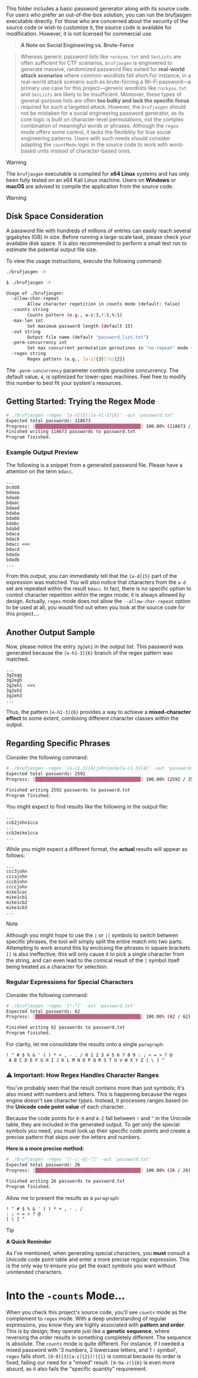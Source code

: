 This folder includes a basic password generator along with its source code. For users who prefer an out-of-the-box solution, you can run the brufjasgen executable directly. For those who are concerned about the security of the source code or wish to customize it, the source code is available for modification. However, it is not licensed for commercial use.

> **A Note on Social Engineering vs. Brute-Force**
>

> Whereas generic password lists like `rockyou.txt` and `SecLists` are often sufficient for CTF scenarios, `brufjasgen` is engineered to generate massive, randomized password files suited for **real-world attack scenarios** where common wordlists fall short.For instance, in a real-world attack scenario such as brute-forcing a Wi-Fi password—a primary use case for this project—generic wordlists like `rockyou.txt` and `SecLists` are likely to be insufficient. Moreover, these types of general-purpose lists are often **too bulky and lack the specific focus** required for such a targeted attack. However, the `brufjasgen` should not be mistaken for a social engineering password generator, as its core logic is built on character-level permutations, not the complex combination of meaningful words or phrases.
> Although the `regex` mode offers some control, it lacks the flexibility for true social engineering patterns. Users with such needs should consider adapting the `countMode` logic in the source code to work with word-based units instead of character-based ones.

> [!WARNING]
> The `brufjasgen` executable is compiled for **x64 Linux** systems and has only been fully tested on an x64 Kali Linux machine. Users on **Windows** or **macOS** are advised to compile the application from the source code.

> [!WARNING]
> ## Disk Space Consideration
> A password file with hundreds of millions of entries can easily reach several gigabytes (GB) in size. Before running a large-scale task, please check your available disk space. It is also recommended to perform a small test run to estimate the potential output file size.

To view the usage instructions, execute the following command:
```bash
./brufjasgen -h
```
```bash
$ ./brufjasgen -h

Usage of ./brufjasgen:
  -allow-char-repeat
    	Allow character repetition in counts mode (default: false)
  -counts string
    	Counts pattern (e.g., a-z:3,!:1,%:1)
  -max-len int
    	Set maximum password length (default 15)
  -out string
    	Output file name (default "password_list.txt")
  -perm-concurrency int
    	Set max concurrent permutation goroutines in "no-repeat" mode (default 4)
  -regex string
    	Regex pattern (e.g., [a-z]{3}[!%]{2})
```

The `-perm-concurrency` parameter controls goroutine concurrency. The default value, `4`, is optimized for lower-spec machines. Feel free to modify this number to best fit your system's resources.



## Getting Started: Trying the Regex Mode

```bash
# ./brufjasgen -regex '[a-d]{5}|[e-h1-3]{6}' -out 'password.txt'
Expected total passwords: 118673
Progress: [████████████████████████████████████████] 100.00% (118673 / 118673)
Finished writing 118673 passwords to password.txt
Program finished.
```

### Example Output Preview

The following is a snippet from a generated password file. Please have a attention on the term `bdacc`.

```text
...
bcddd
bdaaa
bdaab
bdaac
bdaad
bdaba
bdabb
bdabc
bdabd
bdaca
bdacb
bdacc <<<
bdacd
bdada
bdadb
...

```

From this output, you can immediately tell that the `[a-d]{5}` part of the expression was matched. You will also notice that characters from the `a-d` set are repeated within the result `bdacc`. In fact, there is no specific option to control character repetition within the regex mode; it is always allowed by design. Actually, `regex` mode does not allow the `--allow-char-repeat` option to be used at all, 
you would find out when you look at the source code for this project....
## Another Output Sample
Now, please notice the entry `3g2eh1` in the output list. This password was generated because the `[e-h1-3]{6}` branch of the regex pattern was matched.
```text
...
3g2egg
3g2egh
3g2eh1  <<<
3g2eh2
3g2eh3
...
```
Thus, the pattern `[e-h1-3]{6}` provides a way to achieve a **mixed-character effect** to some extent, combining different character classes within the output.
## Regarding Specific Phrases

Consider the following command:
```bash
# ./brufjasgen -regex '[a-c1-3]{4}john|mike[a-c1-3]{4}' -out 'password.txt' 
Expected total passwords: 2592
Progress: [████████████████████████████████████████] 100.00% (2592 / 2592) 

Finished writing 2592 passwords to password.txt
Program finished.
```
You might expect to find results like the following in the output file:

```text
...
ccb2john1cca
...
ccb2mike1cca
...
```
While you might expect a different format, the **actual** results will appear as follows:

```text
...
ccc3john
cccajohn
cccbjohn
ccccjohn
mike1cac
mike1cb1
mike1cb2
mike1cb3
...
```
> [!NOTE]
Although you might hope to use the `|` or `||` symbols to switch between specific phrases, the tool will simply split the entire match into two parts. Attempting to work around this by enclosing the phrases in square brackets `[]` is also ineffective; this will only cause it to pick a single character from the string, and can even lead to the comical result of the `|` symbol itself being treated as a character for selection.

### Regular Expressions for Special Characters
Consider the following command:
```bash
# ./brufjasgen -regex '[!-^]' -out 'password.txt'  
Expected total passwords: 62
Progress: [████████████████████████████████████████] 100.00% (62 / 62) 

Finished writing 62 passwords to password.txt
Program finished.
```
For clarity, let me consolidate the results onto a single `paragraph`:
```text
! " # $ % & ' ( ) * + , - . / 0 1 2 3 4 5 6 7 8 9 : ; < = > ? @
 A B C D E F G H I J K L M N O P Q R S T U V W X Y Z [ \ ] ^
```
### ⚠️ Important: How Regex Handles Character Ranges

You've probably seen that the result contains more than just symbols; it's also mixed with numbers and letters. This is happening because the regex engine doesn't see character *types*. Instead, it processes ranges based on the **Unicode code point value** of each character.

Because the code points for `0-9` and `A-Z` fall between `!` and `^` in the Unicode table, they are included in the generated output. To get *only* the special symbols you need, you must look up their specific code points and create a precise pattern that skips over the letters and numbers.

**Here is a more precise method:**
```bash
# ./brufjasgen -regex '[!-/:-@[-^]' -out 'password.txt' 
Expected total passwords: 26
Progress: [████████████████████████████████████████] 100.00% (26 / 26) 

Finished writing 26 passwords to password.txt
Program finished.
```
Allow me to present the results as a `paragraph`:
```text
! " # $ % & ' ( ) * + , - . /
: ; < = > ? @
[ \ ] ^
```
> [!TIP]
> **A Quick Reminder**
>
> As I've mentioned, when generating special characters, you **must** consult a Unicode code point table and enter a more precise regular expression. This is the only way to ensure you get the exact symbols you want without unintended characters.



# Into the `-counts` Mode...
  When you check this project's source code, you'll see `counts` mode as the complement to `regex` mode. With a deep understanding of regular expressions, you know they are highly associated with **pattern and order**. This is by design; they operate just like a **genetic sequence**, where reversing the order results in something completely different. The sequence is absolute.
  The `counts` mode is quite different. For instance, if I needed a mixed password with '3 numbers, 2 lowercase letters, and 1 `!` symbol', `regex` falls short. `[0-9]{3}[a-z]{2}[!]{1}` is comical because its order is fixed, failing our need for a "mixed" result. `[0-9a-z!]{6}` is even more absurd, as it also fails the "specific quantity" requirement.

